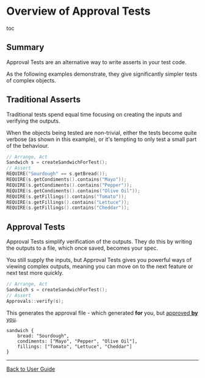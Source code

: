 <a id="top"></a>

# Overview of Approval Tests

toc

## Summary

Approval Tests are an alternative way to write asserts in your test code.

As the following examples demonstrate, they give significantly simpler tests of complex objects.

## Traditional Asserts

Traditional tests spend equal time focusing on creating the inputs and verifying the outputs. 

When the objects being tested are non-trivial, either the tests become quite verbose (as shown in this example), or it's tempting to only test a small part of the behaviour.

```cpp
// Arrange, Act
Sandwich s = createSandwichForTest();
// Assert
REQUIRE("Sourdough" == s.getBread());
REQUIRE(s.getCondiments().contains("Mayo"));
REQUIRE(s.getCondiments().contains("Pepper"));
REQUIRE(s.getCondiments().contains("Olive Oil"));
REQUIRE(s.getFillings().contains("Tomato"));
REQUIRE(s.getFillings().contains("Lettuce"));
REQUIRE(s.getFillings().contains("Cheddar"));
```

## Approval Tests

Approval Tests simplify verification of the outputs. They do this by writing the outputs to a file, which once saved, becomes your spec.

You still supply the inputs, but Approval Tests gives you powerful ways of viewing complex outputs, meaning you can move on to the next feature or next test more quickly.

```cpp
// Arrange, Act
Sandwich s = createSandwichForTest();
// Assert
Approvals::verify(s);
```

This generates the approval file - which generated **for** you, but [approved **by** you](/doc/ApprovingResults.md#top).

```text
sandwich {
    bread: "Sourdough",
    condiments: ["Mayo", "Pepper", "Olive Oil"],
    fillings: ["Tomato", "Lettuce", "Cheddar"]
}
```

---

[Back to User Guide](/doc/README.md#top)
